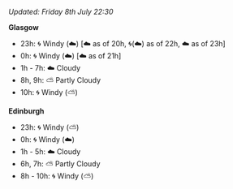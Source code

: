 *Updated: Friday 8th July 22:30*

**Glasgow**

* 23h: :cyclone: Windy (:cloud:) [:cloud: as of 20h, :cyclone:(:cloud:) as of 22h, :cloud: as of 23h]
* 0h: :cyclone: Windy (:cloud:) [:cloud: as of 21h]
* 1h - 7h: :cloud: Cloudy
* 8h, 9h: :partly_sunny: Partly Cloudy
* 10h: :cyclone: Windy (:partly_sunny:)

**Edinburgh**

* 23h: :cyclone: Windy (:partly_sunny:)
* 0h: :cyclone: Windy (:cloud:)
* 1h - 5h: :cloud: Cloudy
* 6h, 7h: :partly_sunny: Partly Cloudy
* 8h - 10h: :cyclone: Windy (:partly_sunny:)
